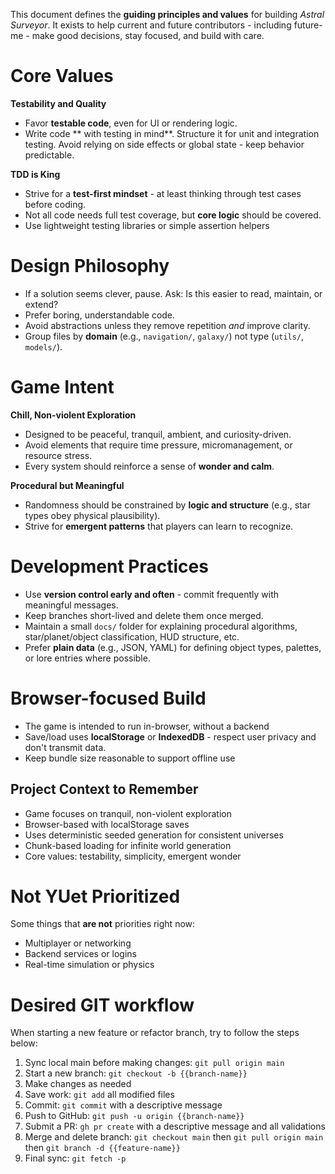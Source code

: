 This document defines the **guiding principles and values** for building _Astral Surveyor_.
It exists to help current and future contributors - including future-me - make good decisions, stay focused, and build with care.

# Core Values
**Testability and Quality**
* Favor **testable code**, even for UI or rendering logic.
* Write code ** with testing in mind**.  Structure it for unit and integration testing.
Avoid relying on side effects or global state - keep behavior predictable.

**TDD is King**
* Strive for a **test-first mindset** - at least thinking through test cases before coding.
* Not all code needs full test coverage, but **core logic** should be covered.
* Use lightweight testing libraries or simple assertion helpers

# Design Philosophy 
* If a solution seems clever, pause.  Ask:  Is this easier to read, maintain, or extend?
* Prefer boring, understandable code.
* Avoid abstractions unless they remove repetition _and_ improve clarity.
* Group files by **domain** (e.g., `navigation/`, `galaxy/`) not type (`utils/`, `models/`).

# Game Intent
**Chill, Non-violent Exploration**
* Designed to be peaceful, tranquil, ambient, and curiosity-driven.
* Avoid elements that require time pressure, micromanagement, or resource stress.
* Every system should reinforce a sense of **wonder and calm**.

**Procedural but Meaningful**
* Randomness should be constrained by **logic and structure** (e.g., star types obey physical plausibility).
* Strive for **emergent patterns** that players can learn to recognize.

# Development Practices
* Use **version control early and often** - commit frequently with meaningful messages.
* Keep branches short-lived and delete them once merged.
* Maintain a small `docs/` folder for explaining procedural algorithms, star/planet/object classification, HUD structure, etc.
* Prefer **plain data** (e.g., JSON, YAML) for defining object types, palettes, or lore entries where possible.

# Browser-focused Build
* The game is intended to run in-browser, without a backend
* Save/load uses **localStorage** or **IndexedDB** - respect user privacy and don't transmit data.
* Keep bundle size reasonable to support offline use

## Project Context to Remember
- Game focuses on tranquil, non-violent exploration
- Browser-based with localStorage saves
- Uses deterministic seeded generation for consistent universes
- Chunk-based loading for infinite world generation
- Core values: testability, simplicity, emergent wonder

# Not YUet Prioritized 
Some things that **are not** priorities right now:
* Multiplayer or networking
* Backend services or logins
* Real-time simulation or physics 

# Desired GIT workflow
When starting a new feature or refactor branch, try to follow the steps below:
1. Sync local main before making changes:  `git pull origin main`
2. Start a new branch: `git checkout -b {{branch-name}}`
3. Make changes as needed
4. Save work: `git add` all modified files
5. Commit:  `git commit` with a descriptive message
6. Push to GitHub: `git push -u origin {{branch-name}}`
7. Submit a PR:  `gh pr create` with a descriptive message and all validations
8. Merge and delete branch: `git checkout main` then `git pull origin main` then `git branch -d {{feature-name}}`
9. Final sync: `git fetch -p`